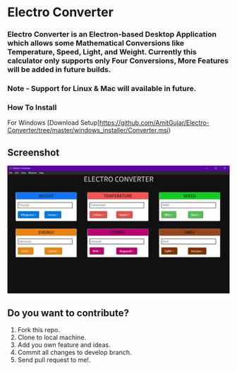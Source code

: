 # Electro Converter

### Electro Converter is an Electron-based Desktop Application which allows some Mathematical Conversions like Temperature, Speed, Light, and Weight. Currently this calculator only supports only Four Conversions, More Features will be added in future builds.

### Note - Support for Linux & Mac will available in future.

### How To Install

For Windows [Download Setup]https://github.com/AmitGujar/Electro-Converter/tree/master/windows_installer/Converter.msi)

## Screenshot

<img src="index/img/screenshot.png"
     alt="Application Screenshot"/>

## **Do you want to contribute?**

1. Fork this repo.
2. Clone to local machine.
3. Add you own feature and ideas.
4. Commit all changes to develop branch.
5. Send pull request to me!.
